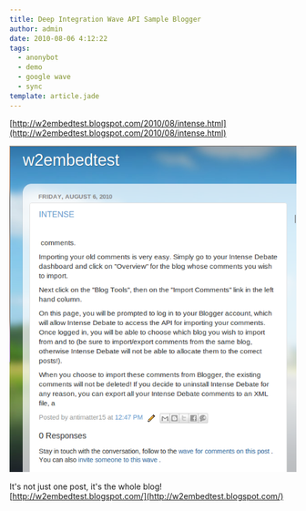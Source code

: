 ```yaml
---
title: Deep Integration Wave API Sample Blogger
author: admin
date: 2010-08-06 4:12:22
tags: 
  - anonybot
  - demo
  - google wave
  - sync
template: article.jade
---
```


[http://w2embedtest.blogspot.com/2010/08/intense.html](http://w2embedtest.blogspot.com/2010/08/intense.html)

[](http://w2embedtest.blogspot.com/2010/08/intense.html)[![](Screenshot-1.png "Screenshot-1")](Screenshot-1.png)

It's not just one post, it's the whole blog! [http://w2embedtest.blogspot.com/](http://w2embedtest.blogspot.com/)
